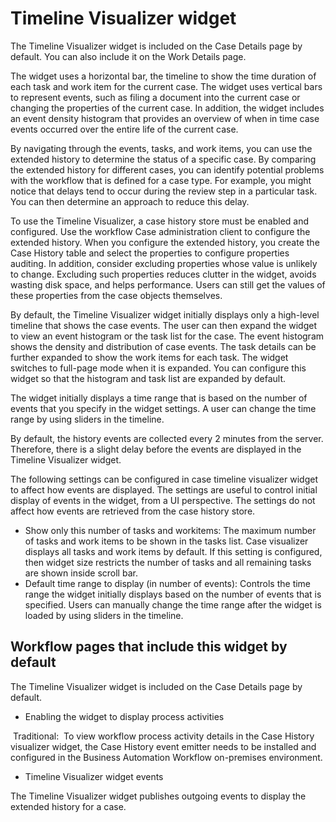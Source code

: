 # Timeline Visualizer widget

The Timeline Visualizer widget is included on the Case Details page by
default. You can also include it on the Work Details page.

The widget uses a horizontal bar, the timeline to show the time duration of each
task and work item for the current case. The widget uses vertical bars to represent events, such as
filing a document into the current case or changing the properties of the current case. In addition,
the widget includes an event density histogram that provides an overview of when in time case events
occurred over the entire life of the current case.

By navigating through the events, tasks, and work items, you can use the extended history to
   determine the status of a specific case. By comparing the extended history for different cases,
   you can identify potential problems with the workflow that is defined for a case type. For
   example, you might notice that delays tend to occur during the review step in a particular task.
   You can then determine an approach to reduce this delay.

To use the Timeline Visualizer, a case history store must be enabled and configured. Use the
workflow Case administration client to
configure the extended history. When you configure the extended history, you create the Case History
table and select the properties to configure properties auditing. In addition, consider excluding
properties whose value is unlikely to change. Excluding such properties reduces clutter in the
widget, avoids wasting disk space, and helps performance. Users can still get the values of these
properties from the case objects themselves.

By default, the Timeline Visualizer widget initially displays only
a high-level timeline that shows the case events. The user can then
expand the widget to view an event histogram or the task list for
the case. The event histogram shows the density and distribution of
case events. The task details can be further expanded to show the
work items for each task. The widget switches to full-page mode when
it is expanded. You can configure this widget so that the histogram
and task list are expanded by default.

The widget initially displays a time range that is based on the
number of events that you specify in the widget settings. A user can
change the time range by using sliders in the timeline.

By default, the history events are collected every 2 minutes from
the server. Therefore, there is a slight delay before the events are
displayed in the Timeline Visualizer widget.

The following settings can be configured in case timeline visualizer widget to affect how events
are displayed. The settings are useful to control initial display of events in the widget, from a UI
perspective. The settings do not affect how events are retrieved from the case history store.

- Show only this number of tasks and workitems: The maximum number of tasks
and work items to be shown in the tasks list. Case visualizer displays all tasks and work items by
default. If this setting is configured, then widget size restricts the number of tasks and all
remaining tasks are shown inside scroll bar.
- Default time range to display (in number of events): Controls the time
range the widget initially displays based on the number of events that is specified. Users can
manually change the time range after the widget is loaded by using sliders in the timeline.

## Workflow pages that include this widget by default

The Timeline Visualizer
widget is included on the Case Details page by
default.

- Enabling the widget to display process activities

 Traditional: 
To view workflow process activity details in the Case History visualizer widget, the Case History event emitter needs to be installed and configured in the Business Automation Workflow on-premises environment.
- Timeline Visualizer widget events

The Timeline Visualizer widget publishes outgoing events to display the extended history for a case.